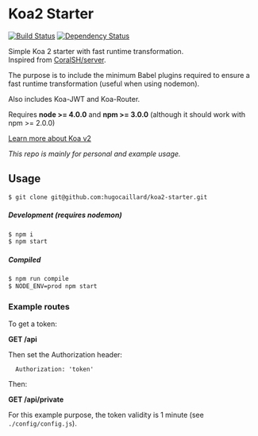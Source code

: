 # Koa2 Starter

[![Build Status](https://travis-ci.org/hugocaillard/koa2-starter.svg?branch=master)](https://travis-ci.org/hugocaillard/koa2-starter)
[![Dependency Status](https://img.shields.io/david/hugocaillard/koa2-starter.svg)](https://david-dm.org/hugocaillard/koa2-starter)

Simple Koa 2 starter with fast runtime transformation.  
Inspired from [CoralSH/server](https://github.com/CoralSH/server).

The purpose is to include the minimum Babel plugins required to ensure a fast runtime transformation (useful when using nodemon).

Also includes Koa-JWT and Koa-Router.

Requires **node >= 4.0.0** and **npm >= 3.0.0** (although it should work with npm >= 2.0.0)

[Learn more about Koa v2](https://github.com/koajs/koa/issues/533)

*This repo is mainly for personal and example usage.*

## Usage

```sh
$ git clone git@github.com:hugocaillard/koa2-starter.git
```

##### Development (requires nodemon)

```sh
$ npm i
$ npm start
```

##### Compiled

```sh
$ npm run compile
$ NODE_ENV=prod npm start
```

### Example routes

To get a token:

**GET /api**

Then set the Authorization header:

```
  Authorization: 'token'
```

Then:

**GET /api/private**

For this example purpose, the token validity is 1 minute (see `./config/config.js`).
